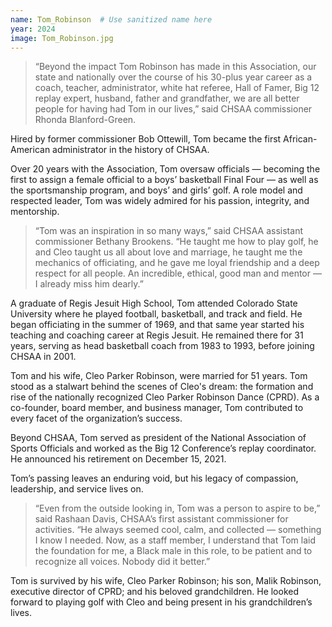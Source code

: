 ```yaml
---
name: Tom_Robinson  # Use sanitized name here
year: 2024
image: Tom_Robinson.jpg
---
```


> “Beyond the impact Tom Robinson has made in this Association, our state and nationally over the course of his 30-plus year career as a coach, teacher, administrator, white hat referee, Hall of Famer, Big 12 replay expert, husband, father and grandfather, we are all better people for having had Tom in our lives,” said CHSAA commissioner Rhonda Blanford-Green.

Hired by former commissioner Bob Ottewill, Tom became the first African-American administrator in the history of CHSAA.

Over 20 years with the Association, Tom oversaw officials — becoming the first to assign a female official to a boys’ basketball Final Four — as well as the sportsmanship program, and boys’ and girls’ golf. A role model and respected leader, Tom was widely admired for his passion, integrity, and mentorship.

> “Tom was an inspiration in so many ways,” said CHSAA assistant commissioner Bethany Brookens. “He taught me how to play golf, he and Cleo taught us all about love and marriage, he taught me the mechanics of officiating, and he gave me loyal friendship and a deep respect for all people. An incredible, ethical, good man and mentor — I already miss him dearly.”

A graduate of Regis Jesuit High School, Tom attended Colorado State University where he played football, basketball, and track and field. He began officiating in the summer of 1969, and that same year started his teaching and coaching career at Regis Jesuit. He remained there for 31 years, serving as head basketball coach from 1983 to 1993, before joining CHSAA in 2001.

Tom and his wife, Cleo Parker Robinson, were married for 51 years. Tom stood as a stalwart behind the scenes of Cleo's dream: the formation and rise of the nationally recognized Cleo Parker Robinson Dance (CPRD). As a co-founder, board member, and business manager, Tom contributed to every facet of the organization’s success.

Beyond CHSAA, Tom served as president of the National Association of Sports Officials and worked as the Big 12 Conference’s replay coordinator. He announced his retirement on December 15, 2021.

Tom’s passing leaves an enduring void, but his legacy of compassion, leadership, and service lives on.

> “Even from the outside looking in, Tom was a person to aspire to be,” said Rashaan Davis, CHSAA’s first assistant commissioner for activities. “He always seemed cool, calm, and collected — something I know I needed. Now, as a staff member, I understand that Tom laid the foundation for me, a Black male in this role, to be patient and to recognize all voices. Nobody did it better.”

Tom is survived by his wife, Cleo Parker Robinson; his son, Malik Robinson, executive director of CPRD; and his beloved grandchildren. He looked forward to playing golf with Cleo and being present in his grandchildren’s lives.